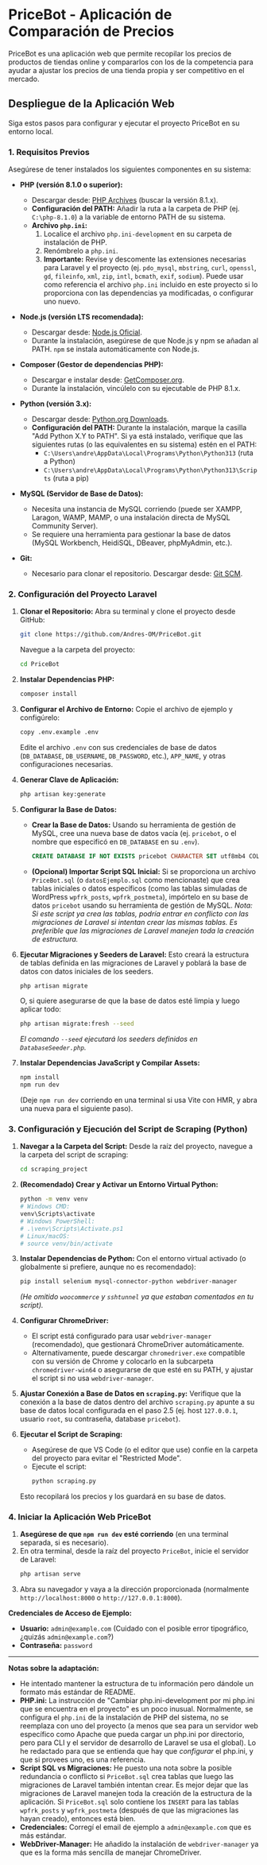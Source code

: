# PriceBot - Aplicación de Comparación de Precios

PriceBot es una aplicación web que permite recopilar los precios de productos de tiendas online y compararlos con los de la competencia para ayudar a ajustar los precios de una tienda propia y ser competitivo en el mercado.

## Despliegue de la Aplicación Web

Siga estos pasos para configurar y ejecutar el proyecto PriceBot en su entorno local.

### 1. Requisitos Previos

Asegúrese de tener instalados los siguientes componentes en su sistema:

*   **PHP (versión 8.1.0 o superior):**
    *   Descargar desde: [PHP Archives](https://windows.php.net/downloads/releases/archives/) (buscar la versión 8.1.x).
    *   **Configuración del PATH:** Añadir la ruta a la carpeta de PHP (ej. `C:\php-8.1.0`) a la variable de entorno PATH de su sistema.
    *   **Archivo `php.ini`:**
        1.  Localice el archivo `php.ini-development` en su carpeta de instalación de PHP.
        2.  Renómbrelo a `php.ini`.
        3.  **Importante:** Revise y descomente las extensiones necesarias para Laravel y el proyecto (ej. `pdo_mysql`, `mbstring`, `curl`, `openssl`, `gd`, `fileinfo`, `xml`, `zip`, `intl`, `bcmath`, `exif`, `sodium`). Puede usar como referencia el archivo `php.ini` incluido en este proyecto si lo proporciona con las dependencias ya modificadas, o configurar uno nuevo.

*   **Node.js (versión LTS recomendada):**
    *   Descargar desde: [Node.js Oficial](https://nodejs.org/es).
    *   Durante la instalación, asegúrese de que Node.js y npm se añadan al PATH. `npm` se instala automáticamente con Node.js.

*   **Composer (Gestor de dependencias PHP):**
    *   Descargar e instalar desde: [GetComposer.org](https://getcomposer.org/download/).
    *   Durante la instalación, vincúlelo con su ejecutable de PHP 8.1.x.

*   **Python (versión 3.x):**
    *   Descargar desde: [Python.org Downloads](https://www.python.org/downloads/).
    *   **Configuración del PATH:** Durante la instalación, marque la casilla "Add Python X.Y to PATH". Si ya está instalado, verifique que las siguientes rutas (o las equivalentes en su sistema) estén en el PATH:
        *   `C:\Users\andre\AppData\Local\Programs\Python\Python313` (ruta a Python)
        *   `C:\Users\andre\AppData\Local\Programs\Python\Python313\Scripts` (ruta a pip)

*   **MySQL (Servidor de Base de Datos):**
    *   Necesita una instancia de MySQL corriendo (puede ser XAMPP, Laragon, WAMP, MAMP, o una instalación directa de MySQL Community Server).
    *   Se requiere una herramienta para gestionar la base de datos (MySQL Workbench, HeidiSQL, DBeaver, phpMyAdmin, etc.).

*   **Git:**
    *   Necesario para clonar el repositorio. Descargar desde: [Git SCM](https://git-scm.com/downloads).

### 2. Configuración del Proyecto Laravel

1.  **Clonar el Repositorio:**
    Abra su terminal y clone el proyecto desde GitHub:
    ```bash
    git clone https://github.com/Andres-OM/PriceBot.git
    ```
    Navegue a la carpeta del proyecto:
    ```bash
    cd PriceBot
    ```

2.  **Instalar Dependencias PHP:**
    ```bash
    composer install
    ```

3.  **Configurar el Archivo de Entorno:**
    Copie el archivo de ejemplo y configúrelo:
    ```bash
    copy .env.example .env
    ```
    Edite el archivo `.env` con sus credenciales de base de datos (`DB_DATABASE`, `DB_USERNAME`, `DB_PASSWORD`, etc.), `APP_NAME`, y otras configuraciones necesarias.

4.  **Generar Clave de Aplicación:**
    ```bash
    php artisan key:generate
    ```

5.  **Configurar la Base de Datos:**
    *   **Crear la Base de Datos:** Usando su herramienta de gestión de MySQL, cree una nueva base de datos vacía (ej. `pricebot`, o el nombre que especificó en `DB_DATABASE` en su `.env`).
        ```sql
        CREATE DATABASE IF NOT EXISTS pricebot CHARACTER SET utf8mb4 COLLATE utf8mb4_unicode_ci;
        ```
    *   **(Opcional) Importar Script SQL Inicial:** Si se proporciona un archivo `PriceBot.sql` (o `datosEjemplo.sql` como mencionaste) que crea tablas iniciales o datos específicos (como las tablas simuladas de WordPress `wpfrk_posts`, `wpfrk_postmeta`), impórtelo en su base de datos `pricebot` usando su herramienta de gestión de MySQL.
        *Nota: Si este script ya crea las tablas, podría entrar en conflicto con las migraciones de Laravel si intentan crear las mismas tablas. Es preferible que las migraciones de Laravel manejen toda la creación de estructura.*

6.  **Ejecutar Migraciones y Seeders de Laravel:**
    Esto creará la estructura de tablas definida en las migraciones de Laravel y poblará la base de datos con datos iniciales de los seeders.
    ```bash
    php artisan migrate
    ```
    O, si quiere asegurarse de que la base de datos esté limpia y luego aplicar todo:
    ```bash
    php artisan migrate:fresh --seed
    ```
    *El comando `--seed` ejecutará los seeders definidos en `DatabaseSeeder.php`.*

7.  **Instalar Dependencias JavaScript y Compilar Assets:**
    ```bash
    npm install
    npm run dev
    ```
    (Deje `npm run dev` corriendo en una terminal si usa Vite con HMR, y abra una nueva para el siguiente paso).

### 3. Configuración y Ejecución del Script de Scraping (Python)

1.  **Navegar a la Carpeta del Script:**
    Desde la raíz del proyecto, navegue a la carpeta del script de scraping:
    ```bash
    cd scraping_project
    ```

2.  **(Recomendado) Crear y Activar un Entorno Virtual Python:**
    ```bash
    python -m venv venv
    # Windows CMD:
    venv\Scripts\activate
    # Windows PowerShell:
    # .\venv\Scripts\Activate.ps1
    # Linux/macOS:
    # source venv/bin/activate
    ```

3.  **Instalar Dependencias de Python:**
    Con el entorno virtual activado (o globalmente si prefiere, aunque no es recomendado):
    ```bash
    pip install selenium mysql-connector-python webdriver-manager
    ```
    *(He omitido `woocommerce` y `sshtunnel` ya que estaban comentados en tu script).*

4.  **Configurar ChromeDriver:**
    *   El script está configurado para usar `webdriver-manager` (recomendado), que gestionará ChromeDriver automáticamente.
    *   Alternativamente, puede descargar `chromedriver.exe` compatible con su versión de Chrome y colocarlo en la subcarpeta `chromedriver-win64` o asegurarse de que esté en su PATH, y ajustar el script si no usa `webdriver-manager`.

5.  **Ajustar Conexión a Base de Datos en `scraping.py`:**
    Verifique que la conexión a la base de datos dentro del archivo `scraping.py` apunte a su base de datos local configurada en el paso 2.5 (ej. host `127.0.0.1`, usuario `root`, su contraseña, database `pricebot`).

6.  **Ejecutar el Script de Scraping:**
    *   Asegúrese de que VS Code (o el editor que use) confíe en la carpeta del proyecto para evitar el "Restricted Mode".
    *   Ejecute el script:
        ```bash
        python scraping.py
        ```
    Esto recopilará los precios y los guardará en su base de datos.

### 4. Iniciar la Aplicación Web PriceBot

1.  **Asegúrese de que `npm run dev` esté corriendo** (en una terminal separada, si es necesario).
2.  En otra terminal, desde la raíz del proyecto `PriceBot`, inicie el servidor de Laravel:
    ```bash
    php artisan serve
    ```
3.  Abra su navegador y vaya a la dirección proporcionada (normalmente `http://localhost:8000` o `http://127.0.0.1:8000`).

**Credenciales de Acceso de Ejemplo:**

*   **Usuario:** `admin@example.com` (Cuidado con el posible error tipográfico, ¿quizás `admin@example.com`?)
*   **Contraseña:** `password`

---

**Notas sobre la adaptación:**

*   He intentado mantener la estructura de tu información pero dándole un formato más estándar de README.
*   **PHP.ini:** La instrucción de "Cambiar php.ini-development por mi php.ini que se encuentra en el proyecto" es un poco inusual. Normalmente, se configura el `php.ini` de la instalación de PHP del sistema, no se reemplaza con uno del proyecto (a menos que sea para un servidor web específico como Apache que pueda cargar un php.ini por directorio, pero para CLI y el servidor de desarrollo de Laravel se usa el global). Lo he redactado para que se entienda que hay que *configurar* el php.ini, y que si provees uno, es una referencia.
*   **Script SQL vs Migraciones:** He puesto una nota sobre la posible redundancia o conflicto si `PriceBot.sql` crea tablas que luego las migraciones de Laravel también intentan crear. Es mejor dejar que las migraciones de Laravel manejen toda la creación de la estructura de la aplicación. Si `PriceBot.sql` solo contiene los `INSERT` para las tablas `wpfrk_posts` y `wpfrk_postmeta` (después de que las migraciones las hayan creado), entonces está bien.
*   **Credenciales:** Corregí el email de ejemplo a `admin@example.com` que es más estándar.
*   **WebDriver-Manager:** He añadido la instalación de `webdriver-manager` ya que es la forma más sencilla de manejar ChromeDriver.
